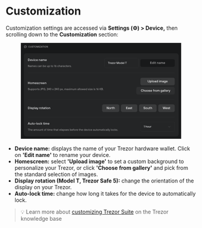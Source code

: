 # Customization

Customization settings are accessed via **Settings (⚙️) > Device,** then scrolling down to the **Customization** section:

<figure><img src="../../../.gitbook/assets/Customization_TT.png" alt=""><figcaption></figcaption></figure>

* **Device name:** displays the name of your Trezor hardware wallet. Click on **'Edit name'** to rename your device.
* **Homescreen:** select **'Upload image'** to set a custom background to personalize your Trezor, or click **'Choose from gallery'** and pick from the standard selection of images.
* **Display rotation (Model T, Trezor Safe 5):** change the orientation of the display on your Trezor.
* **Auto-lock time:** change how long it takes for the device to automatically lock.

> 💡 Learn more about [customizing Trezor Suite](https://trezor.io/learn/a/trezor-suite-app-settings#Customization) on the Trezor knowledge base
